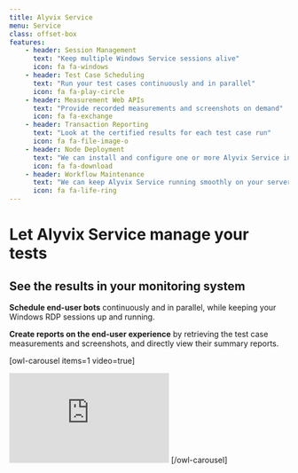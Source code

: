 ```yaml
---
title: Alyvix Service
menu: Service
class: offset-box
features:
	- header: Session Management
	  text: "Keep multiple Windows Service sessions alive"
	  icon: fa fa-windows
	- header: Test Case Scheduling
      text: "Run your test cases continuously and in parallel"
      icon: fa fa-play-circle
    - header: Measurement Web APIs
	  text: "Provide recorded measurements and screenshots on demand"
	  icon: fa fa-exchange
	- header: Transaction Reporting
	  text: "Look at the certified results for each test case run"
	  icon: fa fa-file-image-o
	- header: Node Deployment
	  text: "We can install and configure one or more Alyvix Service instances for you"
	  icon: fa fa-download
	- header: Workflow Maintenance
	  text: "We can keep Alyvix Service running smoothly on your servers or ours"
	  icon: fa fa-life-ring
---
```


# Let Alyvix Service manage your tests
## See the results in your monitoring system

**Schedule end-user bots** continuously and in parallel, while keeping your Windows RDP sessions up and running.

**Create reports on the end-user experience** by retrieving the test case measurements and screenshots, and directly view their summary reports.

[owl-carousel items=1 video=true]
<iframe width="288" height="162" src="https://www.youtube.com/embed/aTyxldL7pN4?color=white&rel=0" frameborder="0" allow="accelerometer; autoplay; encrypted-media; gyroscope; picture-in-picture" allowfullscreen></iframe>
[/owl-carousel]
